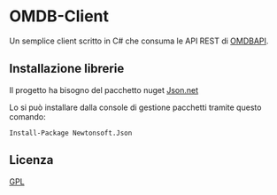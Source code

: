 # OMDB-Client

Un semplice client scritto in C# che consuma le API REST di [OMDBAPI](http://www.omdbapi.com/).

## Installazione librerie

Il progetto ha bisogno del pacchetto nuget [Json.net](https://www.newtonsoft.com/json)

Lo si può installare dalla console di gestione pacchetti tramite questo comando:
```
Install-Package Newtonsoft.Json
```

## Licenza
[GPL](https://www.gnu.org/licenses/licenses.it.html)
